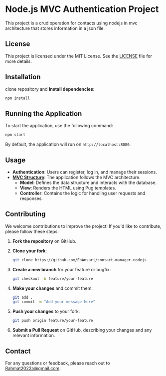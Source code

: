 # Node.js MVC Authentication Project

This project is a crud operation for contacts using nodejs in mvc architecture that stores information in a json file.

## License

This project is licensed under the MIT License. See the [LICENSE](./LICENSE) file for more details.

## Installation

clone repository and **Install dependencies**:
```bash
npm install
```

## Running the Application

To start the application, use the following command:

```bash
npm start
```

By default, the application will run on `http://localhost:8080`.

## Usage

+ **Authentication**: Users can register, log in, and manage their sessions.
+ **[MVC Structure](https://github.com/EnAnsari/basic-authentication-mvc-nodejs/wiki/MVC-Architecture)**: The application follows the MVC architecture.
    + **Model**: Defines the data structure and interacts with the database.
    + **View**: Renders the HTML using Pug templates.
    + **Controller**: Contains the logic for handling user requests and responses.


## Contributing

We welcome contributions to improve the project! If you'd like to contribute, please follow these steps:

1. **Fork the repository** on GitHub.
2. **Clone your fork**:
    ```bash
    git clone https://github.com/EnAnsari/contact-manager-nodejs
    ```

3. **Create a new branch** for your feature or bugfix:
    ```bash
    git checkout -b feature/your-feature
    ```

4. **Make your changes** and commit them:
    ```bash
    git add .
    git commit -m "Add your message here"
    ```

5. **Push your changes** to your fork:
    ```bash
    git push origin feature/your-feature
    ```

6. **Submit a Pull Request** on GitHub, describing your changes and any relevant information.

## Contact

For any questions or feedback, please reach out to [Rahmat2022a@gmail.com](mailto:rahmat2022a@gmail.com).
